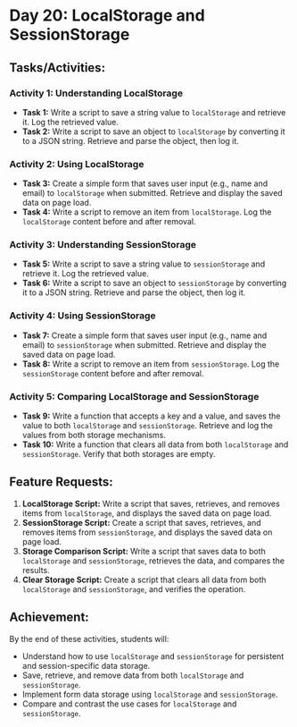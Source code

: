 # Day 20: LocalStorage and SessionStorage

## Tasks/Activities:

### Activity 1: Understanding LocalStorage

- **Task 1:** Write a script to save a string value to `localStorage` and retrieve it. Log the retrieved value.
- **Task 2:** Write a script to save an object to `localStorage` by converting it to a JSON string. Retrieve and parse the object, then log it.

### Activity 2: Using LocalStorage

- **Task 3:** Create a simple form that saves user input (e.g., name and email) to `localStorage` when submitted. Retrieve and display the saved data on page load.
- **Task 4:** Write a script to remove an item from `localStorage`. Log the `localStorage` content before and after removal.

### Activity 3: Understanding SessionStorage

- **Task 5:** Write a script to save a string value to `sessionStorage` and retrieve it. Log the retrieved value.
- **Task 6:** Write a script to save an object to `sessionStorage` by converting it to a JSON string. Retrieve and parse the object, then log it.

### Activity 4: Using SessionStorage

- **Task 7:** Create a simple form that saves user input (e.g., name and email) to `sessionStorage` when submitted. Retrieve and display the saved data on page load.
- **Task 8:** Write a script to remove an item from `sessionStorage`. Log the `sessionStorage` content before and after removal.

### Activity 5: Comparing LocalStorage and SessionStorage

- **Task 9:** Write a function that accepts a key and a value, and saves the value to both `localStorage` and `sessionStorage`. Retrieve and log the values from both storage mechanisms.
- **Task 10:** Write a function that clears all data from both `localStorage` and `sessionStorage`. Verify that both storages are empty.

## Feature Requests:

1. **LocalStorage Script:** Write a script that saves, retrieves, and removes items from `localStorage`, and displays the saved data on page load.
2. **SessionStorage Script:** Create a script that saves, retrieves, and removes items from `sessionStorage`, and displays the saved data on page load.
3. **Storage Comparison Script:** Write a script that saves data to both `localStorage` and `sessionStorage`, retrieves the data, and compares the results.
4. **Clear Storage Script:** Create a script that clears all data from both `localStorage` and `sessionStorage`, and verifies the operation.

## Achievement:

By the end of these activities, students will:

- Understand how to use `localStorage` and `sessionStorage` for persistent and session-specific data storage.
- Save, retrieve, and remove data from both `localStorage` and `sessionStorage`.
- Implement form data storage using `localStorage` and `sessionStorage`.
- Compare and contrast the use cases for `localStorage` and `sessionStorage`.
